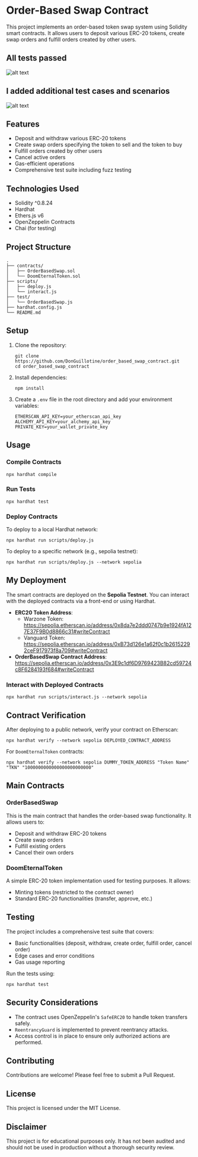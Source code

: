# Order-Based Swap Contract

This project implements an order-based token swap system using Solidity smart contracts. It allows users to deposit various ERC-20 tokens, create swap orders and fulfill orders created by other users.


## All tests passed

![alt text](image.png)

## I added additional test cases and scenarios

![alt text](image-1.png)

## Features

- Deposit and withdraw various ERC-20 tokens
- Create swap orders specifying the token to sell and the token to buy
- Fulfill orders created by other users
- Cancel active orders
- Gas-efficient operations
- Comprehensive test suite including fuzz testing

## Technologies Used

- Solidity ^0.8.24
- Hardhat
- Ethers.js v6
- OpenZeppelin Contracts
- Chai (for testing)

## Project Structure

```
.
├── contracts/
│   ├── OrderBasedSwap.sol
│   └── DoomEternalToken.sol
├── scripts/
│   ├── deploy.js
│   └── interact.js
├── test/
│   └── OrderBasedSwap.js
├── hardhat.config.js
└── README.md
```

## Setup

1. Clone the repository:
   ```
   git clone https://github.com/DonGuillotine/order_based_swap_contract.git
   cd order_based_swap_contract
   ```

2. Install dependencies:
   ```
   npm install
   ```

3. Create a `.env` file in the root directory and add your environment variables:
   ```
   ETHERSCAN_API_KEY=your_etherscan_api_key
   ALCHEMY_API_KEY=your_alchemy_api_key
   PRIVATE_KEY=your_wallet_private_key
   ```

## Usage

### Compile Contracts

```
npx hardhat compile
```

### Run Tests

```
npx hardhat test
```

### Deploy Contracts

To deploy to a local Hardhat network:

```
npx hardhat run scripts/deploy.js
```

To deploy to a specific network (e.g., sepolia testnet):

```
npx hardhat run scripts/deploy.js --network sepolia
```

## My Deployment

The smart contracts are deployed on the **Sepolia Testnet**. You can interact with the deployed contracts via a front-end or using Hardhat.

- **ERC20 Token Address**:
  - Warzone Token: https://sepolia.etherscan.io/address/0x8da7e2ddd0747b9e1924fA127E37F9B0d8866c31#writeContract
  - Vanguard Token: https://sepolia.etherscan.io/address/0xB73d126e1a62f0c1b26152292ceF917973f8a709#writeContract
- **OrderBasedSwap Contract Address**: https://sepolia.etherscan.io/address/0x3E9c1df6D9769423B82cd59724c8F6284193f684#writeContract

### Interact with Deployed Contracts

```
npx hardhat run scripts/interact.js --network sepolia
```

## Contract Verification

After deploying to a public network, verify your contract on Etherscan:

```
npx hardhat verify --network sepolia DEPLOYED_CONTRACT_ADDRESS
```

For `DoomEternalToken` contracts:

```
npx hardhat verify --network sepolia DUMMY_TOKEN_ADDRESS "Token Name" "TKN" "1000000000000000000000000"
```

## Main Contracts

### OrderBasedSwap

This is the main contract that handles the order-based swap functionality. It allows users to:

- Deposit and withdraw ERC-20 tokens
- Create swap orders
- Fulfill existing orders
- Cancel their own orders

### DoomEternalToken

A simple ERC-20 token implementation used for testing purposes. It allows:

- Minting tokens (restricted to the contract owner)
- Standard ERC-20 functionalities (transfer, approve, etc.)

## Testing

The project includes a comprehensive test suite that covers:

- Basic functionalities (deposit, withdraw, create order, fulfill order, cancel order)
- Edge cases and error conditions
- Gas usage reporting

Run the tests using:

```
npx hardhat test
```

## Security Considerations

- The contract uses OpenZeppelin's `SafeERC20` to handle token transfers safely.
- `ReentrancyGuard` is implemented to prevent reentrancy attacks.
- Access control is in place to ensure only authorized actions are performed.

## Contributing

Contributions are welcome! Please feel free to submit a Pull Request.

## License

This project is licensed under the MIT License.

## Disclaimer

This project is for educational purposes only. It has not been audited and should not be used in production without a thorough security review.
